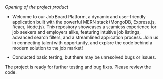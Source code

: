 *Opening of the project product*
- Welcome to our Job Board Platform, a dynamic and user-friendly application built with the powerful MERN stack (MongoDB, Express.js, React, Node.js). This repository showcases a seamless experience for job seekers and employers alike, featuring intuitive job listings, advanced search filters, and a streamlined application process. Join us in connecting talent with opportunity, and explore the code behind a modern solution to the job market!

- Conducted basic testing, but there may be unresolved bugs or issues.

The project is ready for further testing and bug fixes. Please review the code.
